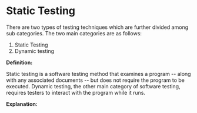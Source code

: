 # Static Testing

There are two types of testing techniques which are further divided among sub categories. The two main categories are as follows:

1. Static Testing
2. Dynamic testing

**Definition:**

Static testing is a software testing method that examines a program -- along with any associated documents -- but does not require the program to be executed. Dynamic testing, the other main category of software testing, requires testers to interact with the program while it runs.

**Explanation:**

